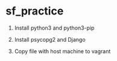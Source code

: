 # sf_practice
1) Install python3 and python3-pip

2) Install psycopg2 and Django

3) Copy file with host machine to vagrant
